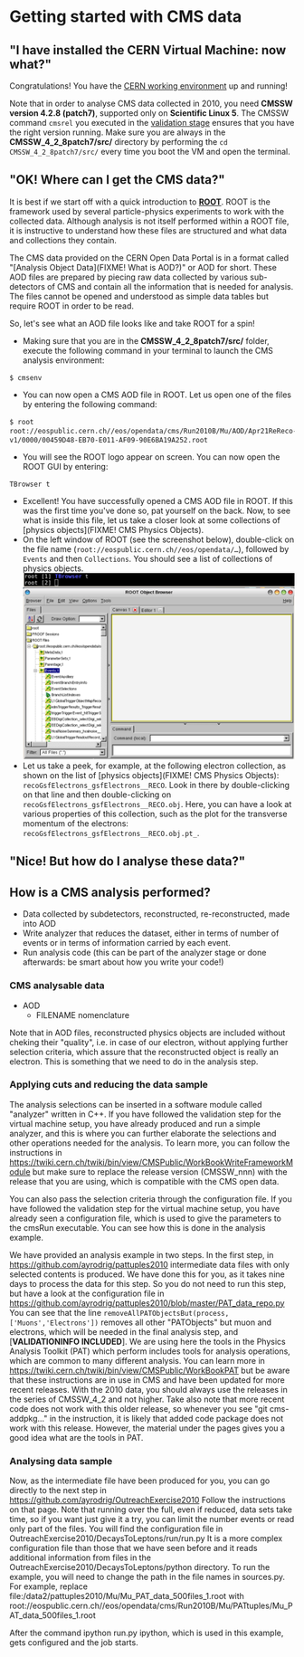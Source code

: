 # Getting started with CMS data

## "I have installed the CERN Virtual Machine: now what?"

Congratulations! You have the [CERN working environment](opendata.cern.ch/data/VMs) up and running!

Note that in order to analyse CMS data collected in 2010, you need **CMSSW version 4.2.8 (patch7)**, supported only on **Scientific Linux 5**. The CMSSW command `cmsrel` you executed in the [validation stage](http://open-data.cern.ch/data/VMs#validate) ensures that you have the right version running. Make sure you are always in the **CMSSW_4_2_8patch7/src/** directory by performing the `cd CMSSW_4_2_8patch7/src/` every time you boot the VM and open the terminal.

## "OK! Where can I get the CMS data?"

It is best if we start off with a quick introduction to **[ROOT](http://root.cern.ch)**. ROOT is the framework used by several particle-physics experiments to work with the collected data. Although analysis is not itself performed within a ROOT file, it is instructive to understand how these files are structured and what data and collections they contain.

The CMS data provided on the CERN Open Data Portal is in a format called "[Analysis Object Data](FIXME! What is AOD?)" or AOD for short. These AOD files are prepared by piecing raw data collected by various sub-detectors of CMS and contain all the information that is needed for analysis. The files cannot be opened and understood as simple data tables but require ROOT in order to be read.

So, let's see what an AOD file looks like and take ROOT for a spin!

* Making sure that you are in the **CMSSW_4_2_8patch7/src/** folder, execute the following command in your terminal to launch the CMS analysis environment:

```
$ cmsenv
```

* You can now open a CMS AOD file in ROOT. Let us open one of the files by entering the following command:

```
$ root root://eospublic.cern.ch//eos/opendata/cms/Run2010B/Mu/AOD/Apr21ReReco-v1/0000/00459D48-EB70-E011-AF09-90E6BA19A252.root
```

* You will see the ROOT logo appear on screen. You can now open the ROOT GUI by entering:

```
TBrowser t
```

* Excellent! You have successfully opened a CMS AOD file in ROOT. If this was the first time you've done so, pat yourself on the back. Now, to see what is inside this file, let us take a closer look at some collections of [physics objects](FIXME! CMS Physics Objects).
* On the left window of ROOT (see the screenshot below), double-click on the file name (`root://eospublic.cern.ch//eos/opendata/…`), followed by `Events` and then `Collections`. You should see a list of collections of physics objects.
![Screenshot: After running "TBrowser t"](../images/Screenshot_001_TBrowser_t.png)
* Let us take a peek, for example, at the following electron collection, as shown on the list of [physics objects](FIXME! CMS Physics Objects): `recoGsfElectrons_gsfElectrons__RECO`. Look in there by double-clicking on that line and then double-clicking on `recoGsfElectrons_gsfElectrons__RECO.obj`.
Here, you can have a look at various properties of this collection, such as the plot for the transverse momentum of the electrons: `recoGsfElectrons_gsfElectrons__RECO.obj.pt_`.

## "Nice! But how do I analyse these data?"

## How is a CMS analysis performed?

* Data collected by subdetectors, reconstructed, re-reconstructed, made into AOD
* Write analyzer that reduces the dataset, either in terms of number of events or in terms of information carried by each event.
* Run analysis code (this can be part of the analyzer stage or done afterwards: be smart about how you write your code!)

### CMS analysable data

* AOD
    * FILENAME nomenclature

Note that in AOD files, reconstructed physics objects are included without cheking their "quality", i.e. in case of our electron, without applying further selection criteria, which assure that the reconstructed object is really an electron. This is something that we need to do in the analysis step.

### Applying cuts and reducing the data sample

The analysis selections can be inserted in a software module called "analyzer" written in C++. If you have followed the validation step for the virtual machine setup, you have already produced and run a simple analyzer, and this is where you can further elaborate the selections and other operations needed for the analysis. To learn more, you can follow the instructions in https://twiki.cern.ch/twiki/bin/view/CMSPublic/WorkBookWriteFrameworkModule but make sure to replace the release version (CMSSW_nnn) with the release that you are using, which is compatible with the CMS open data.

You can also pass the selection criteria through the configuration file. If you have followed the validation step for the virtual machine setup, you have already seen a configuration file, which is used to give the parameters to the cmsRun executable. You can see how this is done in the analysis example.

We have provided an analysis example in two steps. In the first step, in https://github.com/ayrodrig/pattuples2010 intermediate data files with only selected contents is produced. We have done this for you, as it takes nine days to process the data for this step. So you do not need to run this step, but have a look at the configuration file in https://github.com/ayrodrig/pattuples2010/blob/master/PAT_data_repo.py You can see that the line `removeAllPATObjectsBut(process, ['Muons','Electrons'])` removes all other "PATObjects" but muon and electrons, which will be needed in the final analysis step, and [**VALIDATIONINFO INCLUDED**]. We are using here the tools in the Physics Analysis Toolkit (PAT) which perform includes tools for analysis operations, which are common to many different analysis. You can learn more in https://twiki.cern.ch/twiki/bin/view/CMSPublic/WorkBookPAT but be aware that these instructions are in use in CMS and have been updated for more recent releases. With the 2010 data, you should always use the releases in the series of CMSSW_4_2 and not higher. Take also note that more recent code does not work with this older release, so whenever you see "git cms-addpkg..." in the instruction, it is likely that added code package does not work with this release. However, the material under the pages gives you a good idea what are the tools in PAT.

### Analysing data sample

Now, as the intermediate file have been produced for you, you can go directly to the next step in https://github.com/ayrodrig/OutreachExercise2010 Follow the instructions on that page. Note that running over the full, even if reduced, data sets take time, so if you want just give it a try, you can limit the number events or read only part of the files. You will find the configuration file in OutreachExercise2010/DecaysToLeptons/run/run.py It is a more complex configuration file than those that we have seen before and it reads additional information from files in the OutreachExercise2010/DecaysToLeptons/python directory. To run the example, you will need to change the path in the file names in sources.py. For example, replace file:/data2/pattuples2010/Mu/Mu_PAT_data_500files_1.root with root://eospublic.cern.ch//eos/opendata/cms/Run2010B/Mu/PATtuples/Mu_PAT_data_500files_1.root

After the command
ipython run.py
ipython, which is used in this example, gets configured and the job starts.
